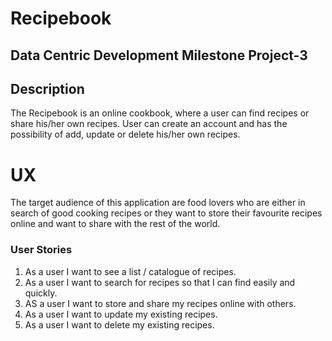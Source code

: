 # Recipebook

## Data Centric Development Milestone Project-3

## Description

The Recipebook is an online cookbook, where a user can find recipes or share his/her own recipes. User can create an account 
and has the possibility of add, update or delete his/her own recipes.

# UX

 The target audience of this application are food lovers who are either in search of good cooking recipes or they want to store 
 their favourite recipes online and want to share with the rest of the world.

 ### User Stories

 1. As a user I want to see a list / catalogue of recipes.
 2. As a user I want to search for recipes so that I can find easily and quickly.
 3. AS a user I want to store  and share my recipes online with others.
 4. As a user I want to update my existing recipes. 
 5. As a user I want to delete my existing recipes.

 






